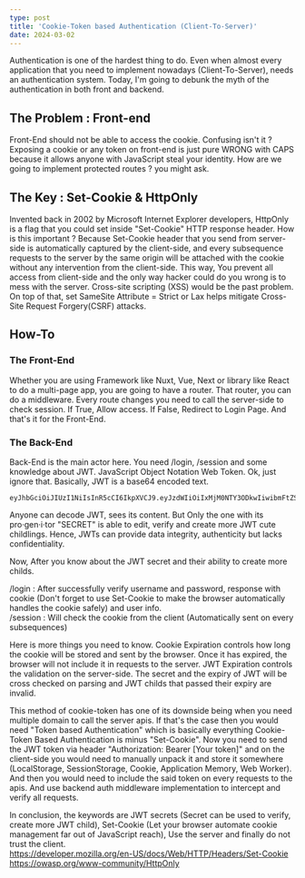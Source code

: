 ```yaml
---
type: post
title: 'Cookie-Token based Authentication (Client-To-Server)'
date: 2024-03-02
---
```


Authentication is one of the hardest thing to do. Even when almost every application that you need to implement nowadays (Client-To-Server), needs an authentication system.
Today, I'm going to debunk the myth of the authentication in both front and backend.

## The Problem : Front-end

Front-End should not be able to access the cookie. Confusing isn't it ? Exposing a cookie or any token on front-end is just pure WRONG with CAPS because it allows anyone with JavaScript steal your identity. How are we going to implement protected routes ? you might ask.

## The Key : Set-Cookie & HttpOnly

Invented back in 2002 by Microsoft Internet Explorer developers, HttpOnly is a flag that you could set inside "Set-Cookie" HTTP response header.
How is this important ? Because Set-Cookie header that you send from server-side is automatically captured by the client-side, and every subsequence requests to the server by the same origin will be attached with the cookie without any intervention from the client-side.
This way, You prevent all access from client-side and the only way hacker could do you wrong is to mess with the server. Cross-site scripting (XSS) would be the past problem. On top of that, set SameSite Attribute = Strict or Lax helps mitigate Cross-Site Request Forgery(CSRF) attacks.

## How-To

### The Front-End

Whether you are using Framework like Nuxt, Vue, Next or library like React to do a multi-page app, you are going to have a router.
That router, you can do a middleware. Every route changes you need to call the server-side to check session. If True, Allow access. If False, Redirect to Login Page. And that's it for the Front-End.

### The Back-End

Back-End is the main actor here. You need /login, /session and some knowledge about JWT.
JavaScript Object Notation Web Token. Ok, just ignore that. Basically, JWT is a base64 encoded text.

```
eyJhbGciOiJIUzI1NiIsInR5cCI6IkpXVCJ9.eyJzdWIiOiIxMjM0NTY3ODkwIiwibmFtZSI6IkpvaG4gRG9lIiwiaWF0IjoxNTE2MjM5MDIyfQ.SflKxwRJSMeKKF2QT4fwpMeJf36POk6yJV_adQssw5c
```

Anyone can decode JWT, sees its content. But Only the one with its pro·gen·i·tor "SECRET" is able to edit, verify and create more JWT cute childlings. Hence, JWTs can provide data integrity, authenticity but lacks confidentiality.

Now, After you know about the JWT secret and their ability to create more childs.

/login : After successfully verify username and password, response with cookie (Don't forget to use Set-Cookie to make the browser automatically handles the cookie safely) and user info.
<br>
/session : Will check the cookie from the client (Automatically sent on every subsequences)

Here is more things you need to know. Cookie Expiration controls how long the cookie will be stored and sent by the browser. Once it has expired, the browser will not include it in requests to the server. JWT Expiration controls the validation on the server-side. The secret and the expiry of JWT will be cross checked on parsing and JWT childs that passed their expiry are invalid.

This method of cookie-token has one of its downside being when you need multiple domain to call the server apis. If that's the case then you would need "Token based Authentication" which is basically everything Cookie-Token Based Authentication is minus "Set-Cookie". Now you need to send the JWT token via header "Authorization: Bearer [Your token]" and on the client-side you would need to manually unpack it and store it somewhere (LocalStorage, SessionStorage, Cookie, Application Memory, Web Worker). And then you would need to include the said token on every requests to the apis. And use backend auth middleware implementation to intercept and verify all requests.

In conclusion, the keywords are JWT secrets (Secret can be used to verify, create more JWT child), Set-Cookie (Let your browser automate cookie management far out of JavaScript reach), Use the server and finally do not trust the client.<br>
<https://developer.mozilla.org/en-US/docs/Web/HTTP/Headers/Set-Cookie><br>
<https://owasp.org/www-community/HttpOnly>
